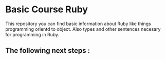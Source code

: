 # Basic Course Ruby

This repository you can find basic information about Ruby like things programming orientd to object. Also types and other sentences necesary for programming in Ruby.

<h2>The following  next steps :</h2>
